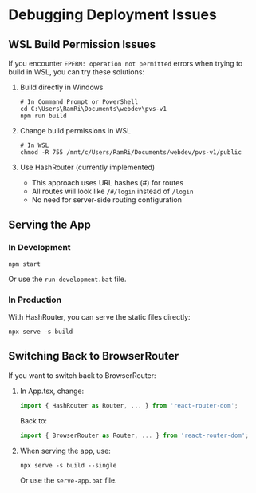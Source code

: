 # Debugging Deployment Issues

## WSL Build Permission Issues

If you encounter `EPERM: operation not permitted` errors when trying to build in WSL, you can try these solutions:

1. Build directly in Windows
   ```
   # In Command Prompt or PowerShell
   cd C:\Users\RamRi\Documents\webdev\pvs-v1
   npm run build
   ```

2. Change build permissions in WSL
   ```
   # In WSL
   chmod -R 755 /mnt/c/Users/RamRi/Documents/webdev/pvs-v1/public
   ```

3. Use HashRouter (currently implemented)
   - This approach uses URL hashes (#) for routes
   - All routes will look like `/#/login` instead of `/login`
   - No need for server-side routing configuration

## Serving the App

### In Development
```
npm start
```
Or use the `run-development.bat` file.

### In Production 
With HashRouter, you can serve the static files directly:
```
npx serve -s build
```

## Switching Back to BrowserRouter

If you want to switch back to BrowserRouter:

1. In App.tsx, change:
   ```typescript
   import { HashRouter as Router, ... } from 'react-router-dom';
   ```
   Back to:
   ```typescript
   import { BrowserRouter as Router, ... } from 'react-router-dom';
   ```

2. When serving the app, use:
   ```
   npx serve -s build --single
   ```
   Or use the `serve-app.bat` file.
